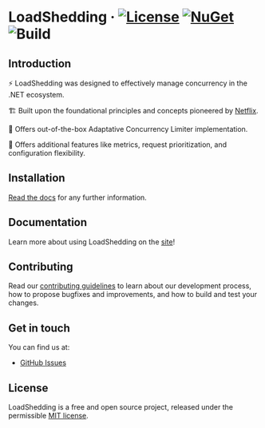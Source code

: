 # LoadShedding &middot; [![License](https://img.shields.io/badge/license-MIT-blue.svg)](https://github.com/farfetch/loadshedding/blob/main/LICENSE) [![NuGet](https://img.shields.io/nuget/v/farfetch.loadshedding.svg?style=flat)](https://www.nuget.org/packages/Farfetch.LoadShedding/) ![Build](https://github.com/Farfetch/loadshedding/workflows/Build/badge.svg?branch=main)

## Introduction

⚡️ LoadShedding was designed to effectively manage concurrency in the .NET ecosystem.

🏗 Built upon the foundational principles and concepts pioneered by [Netflix](https://netflixtechblog.medium.com/performance-under-load-3e6fa9a60581).

🎁 Offers out-of-the-box Adaptative Concurrency Limiter implementation.

🎁 Offers additional features like metrics, request prioritization, and configuration flexibility.

## Installation

[Read the docs](https://farfetch.github.io/loadshedding/docs/getting-started/installation) for any further information.

## Documentation

Learn more about using LoadShedding on the [site](https://farfetch.github.io/loadshedding/docs)!

## Contributing

Read our [contributing guidelines](CONTRIBUTING.md) to learn about our development process, how to propose bugfixes and improvements, and how to build and test your changes.

## Get in touch

You can find us at:

- [GitHub Issues](https://github.com/Farfetch/loadshedding/issues)

## License

LoadShedding is a free and open source project, released under the permissible [MIT license](LICENSE).
